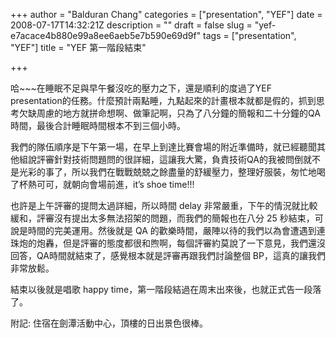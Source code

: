 +++
author = "Balduran Chang"
categories = ["presentation", "YEF"]
date = 2008-07-17T14:32:21Z
description = ""
draft = false
slug = "yef-e7acace4b880e99a8ee6aeb5e7b590e69d9f"
tags = ["presentation", "YEF"]
title = "YEF 第一階段結束"

+++


哈~~~在睡眠不足與早午餐沒吃的壓力之下，還是順利的度過了YEF presentation的任務。什麼預計兩點睡，九點起來的計畫根本就都是假的，抓到思考欠缺周慮的地方就拼命想啊、做筆記啊，只為了八分鐘的簡報和二十分鐘的QA時間，最後合計睡眠時間根本不到三個小時。

我們的隊伍順序是下午第一場，在早上到達比賽會場的附近準備時，就已經聽聞其他組說評審針對技術問題問的很詳細，這讓我大驚，負責技術QA的我被問倒就不是光彩的事了，所以我們在戰戰兢兢之餘盡量的舒緩壓力，整理好服裝，匆忙地喝了杯熱可可，就朝向會場前進，it’s shoe time!!!

也許是上午評審的提問太過詳細，所以時間 delay 非常嚴重，下午的情況就比較緩和，評審沒有提出太多無法招架的問題，而我們的簡報也在八分 25 秒結束，可說是時間的完美運用。然後就是 QA 的歡樂時間，嚴陣以待的我們以為會遭遇到連珠炮的炮轟，但是評審的態度都很和煦啊，每個評審約莫說了一下意見，我們還沒回答，QA時間就結束了，感覺根本就是評審再跟我們討論整個 BP，這真的讓我們非常放鬆。

結束以後就是唱歌 happy time，第一階段結過在周末出來後，也就正式告一段落了。

附記: 住宿在劍潭活動中心，頂樓的日出景色很棒。

